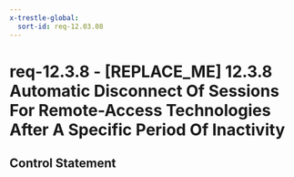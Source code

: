 ```yaml
---
x-trestle-global:
  sort-id: req-12.03.08
---
```


# req-12.3.8 - \[REPLACE_ME\] 12.3.8 Automatic Disconnect Of Sessions For Remote-Access Technologies After A Specific Period Of Inactivity

## Control Statement
